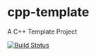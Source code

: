 # cpp-template
A C++ Template Project

[![Build Status](https://travis-ci.org/ei06125/cpp-template.svg?branch=master)](https://travis-ci.org/ei06125/cpp-template)

